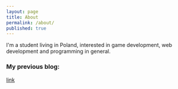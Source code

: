 ```yaml
---
layout: page
title: About
permalink: /about/
published: true
---
```


I'm a student living in Poland, interested in game development, web development and programming in general.

### My previous blog:

[link](https://piotrekgamedev.wordpress.com/)

